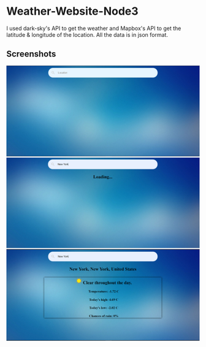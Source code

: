 # Weather-Website-Node3
I used dark-sky's API to get the weather and Mapbox's API to get the latitude & longitude of the location.
All the data is in json format.
## Screenshots
![](Screenshots/Screenshot(1).png)
![](Screenshots/Screenshot(3).png)
![](Screenshots/Screenshot(2).png)
